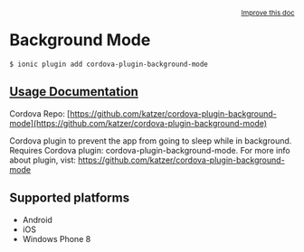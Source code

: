 
<a style="float:right;font-size:12px;" href="http://github.com/driftyco/ionic-native/edit/master/src/@ionic-native/plugins/backgroundmode/index.ts#L34">
  Improve this doc
</a>

# Background Mode
<!-- end header block -->

```
$ ionic plugin add cordova-plugin-background-mode
```

## [Usage Documentation](https://ionicframework.com/docs/v2/native/backgroundmode/)

Cordova Repo: [https://github.com/katzer/cordova-plugin-background-mode](https://github.com/katzer/cordova-plugin-background-mode)

<!-- description -->
Cordova plugin to prevent the app from going to sleep while in background.
Requires Cordova plugin: cordova-plugin-background-mode. For more info about plugin, vist: https://github.com/katzer/cordova-plugin-background-mode

<!-- @platforms tag -->
## Supported platforms

- Android
- iOS
- Windows Phone 8

<!-- @platforms tag end -->
<!-- end for prop in method.decorators[0].argumentInfo -->
<!-- end content block -->
<!-- end body block -->
